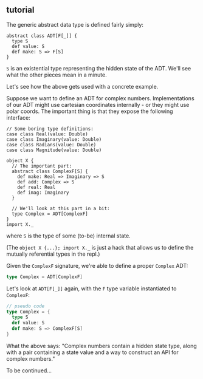 ## tutorial

The generic abstract data type is defined fairly simply:
```tut
abstract class ADT[F[_]] {
  type S
  def value: S
  def make: S => F[S]
}
```

`S` is an existential type representing the hidden state of the ADT. We'll see what the other pieces mean in a minute.

Let's see how the above gets used with a concrete example.

Suppose we want to define an ADT for complex numbers. Implementations of our ADT might use cartesian coordinates internally - or they might use polar coords. The important thing is that they expose the following interface:

```tut
// Some boring type definitions:
case class Real(value: Double)
case class Imaginary(value: Double)
case class Radians(value: Double)
case class Magnitude(value: Double)

object X {
  // The important part:
  abstract class ComplexF[S] {
    def make: Real => Imaginary => S
    def add: Complex => S
    def real: Real
    def imag: Imaginary
  }

  // We'll look at this part in a bit:
  type Complex = ADT[ComplexF] 
}
import X._
```

where `S` is the type of some (to-be) internal state.

(The `object X {...}; import X._` is just a hack that allows us to define the mutually referential types in the repl.)

Given the `ComplexF` signature, we're able to define a proper `Complex` ADT:
```scala
type Complex = ADT[ComplexF]
```
Let's look at `ADT[F[_]]` again, with the `F` type variable instantiated to `ComplexF`:
```scala
// pseudo code
type Complex = {
  type S
  def value: S
  def make: S => ComplexF[S]
}
```

What the above says: "Complex numbers contain a hidden state type,
along with a pair containing a state value and a way to construct an
API for complex numbers."

To be continued...
